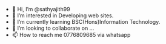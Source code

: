 - 👋 Hi, I’m @sathyajith99
- 👀 I’m interested in Developing web sites.
- 🌱 I’m currently learning BSC(Hons)Information Technology.
- 💞️ I’m looking to collaborate on ...
- 📫 How to reach me 0776809685 via whatsapp

<!---
sathyajith99/sathyajith99 is a ✨ special ✨ repository because its `README.md` (this file) appears on your GitHub profile.
You can click the Preview link to take a look at your changes.
--->
